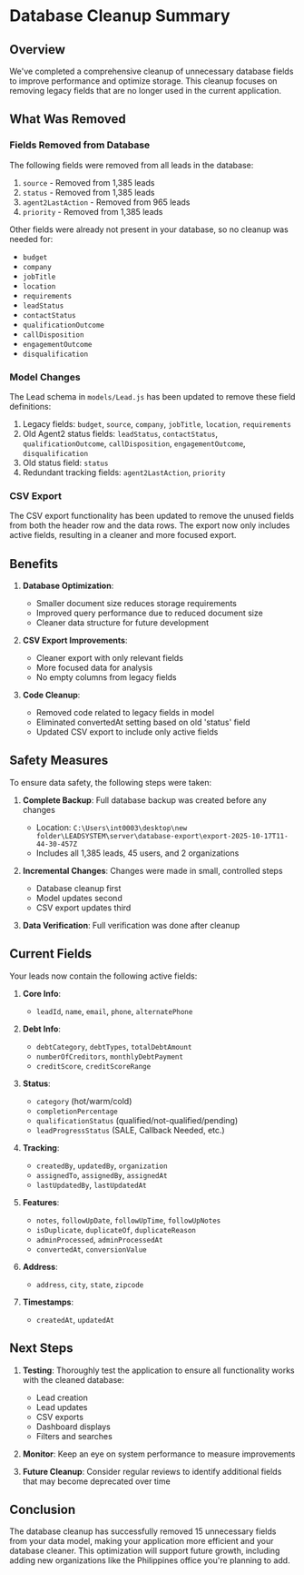 # Database Cleanup Summary

## Overview
We've completed a comprehensive cleanup of unnecessary database fields to improve performance and optimize storage. This cleanup focuses on removing legacy fields that are no longer used in the current application.

## What Was Removed

### Fields Removed from Database
The following fields were removed from all leads in the database:

1. `source` - Removed from 1,385 leads
2. `status` - Removed from 1,385 leads
3. `agent2LastAction` - Removed from 965 leads
4. `priority` - Removed from 1,385 leads

Other fields were already not present in your database, so no cleanup was needed for:
- `budget`
- `company`
- `jobTitle`
- `location`
- `requirements`
- `leadStatus`
- `contactStatus`
- `qualificationOutcome`
- `callDisposition`
- `engagementOutcome`
- `disqualification`

### Model Changes
The Lead schema in `models/Lead.js` has been updated to remove these field definitions:

1. Legacy fields: `budget`, `source`, `company`, `jobTitle`, `location`, `requirements`
2. Old Agent2 status fields: `leadStatus`, `contactStatus`, `qualificationOutcome`, `callDisposition`, `engagementOutcome`, `disqualification`
3. Old status field: `status`
4. Redundant tracking fields: `agent2LastAction`, `priority`

### CSV Export
The CSV export functionality has been updated to remove the unused fields from both the header row and the data rows. The export now only includes active fields, resulting in a cleaner and more focused export.

## Benefits

1. **Database Optimization**:
   - Smaller document size reduces storage requirements
   - Improved query performance due to reduced document size
   - Cleaner data structure for future development

2. **CSV Export Improvements**:
   - Cleaner export with only relevant fields
   - More focused data for analysis
   - No empty columns from legacy fields

3. **Code Cleanup**:
   - Removed code related to legacy fields in model
   - Eliminated convertedAt setting based on old 'status' field
   - Updated CSV export to include only active fields

## Safety Measures

To ensure data safety, the following steps were taken:

1. **Complete Backup**: Full database backup was created before any changes
   - Location: `C:\Users\int0003\desktop\new folder\LEADSYSTEM\server\database-export\export-2025-10-17T11-44-30-457Z`
   - Includes all 1,385 leads, 45 users, and 2 organizations

2. **Incremental Changes**: Changes were made in small, controlled steps
   - Database cleanup first
   - Model updates second
   - CSV export updates third

3. **Data Verification**: Full verification was done after cleanup

## Current Fields

Your leads now contain the following active fields:

1. **Core Info**:
   - `leadId`, `name`, `email`, `phone`, `alternatePhone`

2. **Debt Info**:
   - `debtCategory`, `debtTypes`, `totalDebtAmount`
   - `numberOfCreditors`, `monthlyDebtPayment`
   - `creditScore`, `creditScoreRange`

3. **Status**:
   - `category` (hot/warm/cold)
   - `completionPercentage`
   - `qualificationStatus` (qualified/not-qualified/pending)
   - `leadProgressStatus` (SALE, Callback Needed, etc.)

4. **Tracking**:
   - `createdBy`, `updatedBy`, `organization`
   - `assignedTo`, `assignedBy`, `assignedAt`
   - `lastUpdatedBy`, `lastUpdatedAt`

5. **Features**:
   - `notes`, `followUpDate`, `followUpTime`, `followUpNotes`
   - `isDuplicate`, `duplicateOf`, `duplicateReason`
   - `adminProcessed`, `adminProcessedAt`
   - `convertedAt`, `conversionValue`

6. **Address**:
   - `address`, `city`, `state`, `zipcode`

7. **Timestamps**:
   - `createdAt`, `updatedAt`

## Next Steps

1. **Testing**: Thoroughly test the application to ensure all functionality works with the cleaned database:
   - Lead creation
   - Lead updates
   - CSV exports
   - Dashboard displays
   - Filters and searches

2. **Monitor**: Keep an eye on system performance to measure improvements

3. **Future Cleanup**: Consider regular reviews to identify additional fields that may become deprecated over time

## Conclusion

The database cleanup has successfully removed 15 unnecessary fields from your data model, making your application more efficient and your database cleaner. This optimization will support future growth, including adding new organizations like the Philippines office you're planning to add.